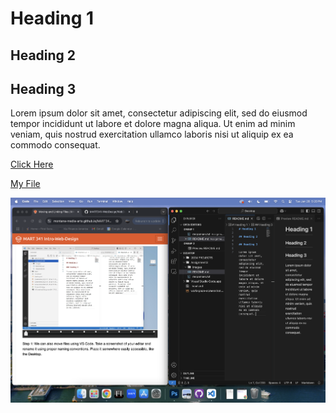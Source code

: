 # Heading 1

## Heading 2

## Heading 3

Lorem ipsum dolor sit amet, consectetur adipiscing elit, sed do eiusmod tempor incididunt ut labore et dolore magna aliqua. Ut enim ad minim veniam, quis nostrud exercitation ullamco laboris nisi ut aliquip ex ea commodo consequat. 

[Click Here](https://www.pinterest.com/)

[My File](./responses.txt)

![screenshot](./images/Screenshot.png)